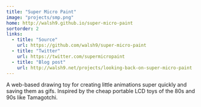 ```yaml
---
title: "Super Micro Paint"
image: "projects/smp.png"
home: http://walsh9.github.io/super-micro-paint
sortorder: 2
links:
  - title: "Source"
    url: https://github.com/walsh9/super-micro-paint
  - title: "Twitter"
    url: https://twitter.com/supermicropaint
  - title: "Blog post"
    url: http://walsh9.net/projects/looking-back-on-super-micro-paint
---
```


A web-based drawing toy for creating little animations super quickly and saving them as gifs. Inspired by the cheap portable LCD toys of the 80s and 90s like Tamagotchi.